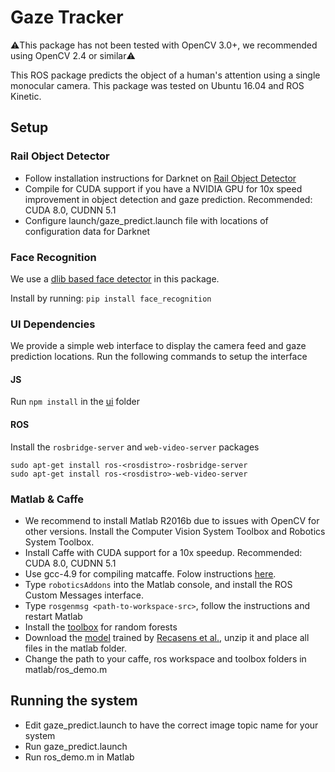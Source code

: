 # Gaze Tracker

:warning:This package has not been tested with OpenCV 3.0+, we recommended using OpenCV 2.4 or similar:warning:

This ROS package predicts the object of a human's attention using a single monocular camera. This package was tested on Ubuntu 16.04 and ROS Kinetic.
## Setup
### Rail Object Detector
* Follow installation instructions for Darknet on [Rail Object Detector](https://github.com/GT-RAIL/rail_object_detector)<!--* Replace the package.xml file with [this](https://drive.google.com/open?id=1EzGQQhaIALdVx0TIQlaRfDJksBwPw-eR) one. -->
* Compile for CUDA support if you have a NVIDIA GPU for 10x speed improvement in object detection and gaze prediction. Recommended: CUDA 8.0, CUDNN 5.1
* Configure launch/gaze_predict.launch file with locations of configuration data for Darknet

### Face Recognition
We use a [dlib based face detector](https://github.com/ageitgey/face_recognition) in this package.

Install by running: ```pip install face_recognition```

### UI Dependencies
We provide a simple web interface to display the camera feed and gaze prediction locations. Run the following commands to setup the interface

#### JS
Run `npm install` in the [ui](./ui/) folder

#### ROS
Install the `rosbridge-server` and `web-video-server` packages
```
sudo apt-get install ros-<rosdistro>-rosbridge-server
sudo apt-get install ros-<rosdistro>-web-video-server
```

### Matlab & Caffe
* We recommend to install Matlab R2016b due to issues with OpenCV for other versions. Install the Computer Vision System Toolbox and Robotics System Toolbox.
* Install Caffe with CUDA support for a 10x speedup. Recommended: CUDA 8.0, CUDNN 5.1 
* Use gcc-4.9 for compiling matcaffe. Folow instructions [here](http://www.cs.jhu.edu/~cxliu/2016/compiling-matcaffe-on-ubuntu-1604.html).
* Type ```roboticsAddons``` into the Matlab console, and install the  ROS Custom Messages interface.
* Type ```rosgenmsg <path-to-workspace-src>```, follow the instructions and restart Matlab
* Install the [toolbox](https://github.com/pdollar/toolbox) for random forests
* Download the [model](http://gazefollow.csail.mit.edu/downloads/model.zip) trained by [Recasens et al.](http://people.csail.mit.edu/khosla/papers/nips2015_recasens.pdf), unzip it and place all files in the matlab folder.
* Change the path to your caffe, ros workspace and toolbox folders in matlab/ros_demo.m

## Running the system
* Edit gaze_predict.launch to have the correct image topic name for your system
* Run gaze_predict.launch 
* Run ros_demo.m in Matlab
